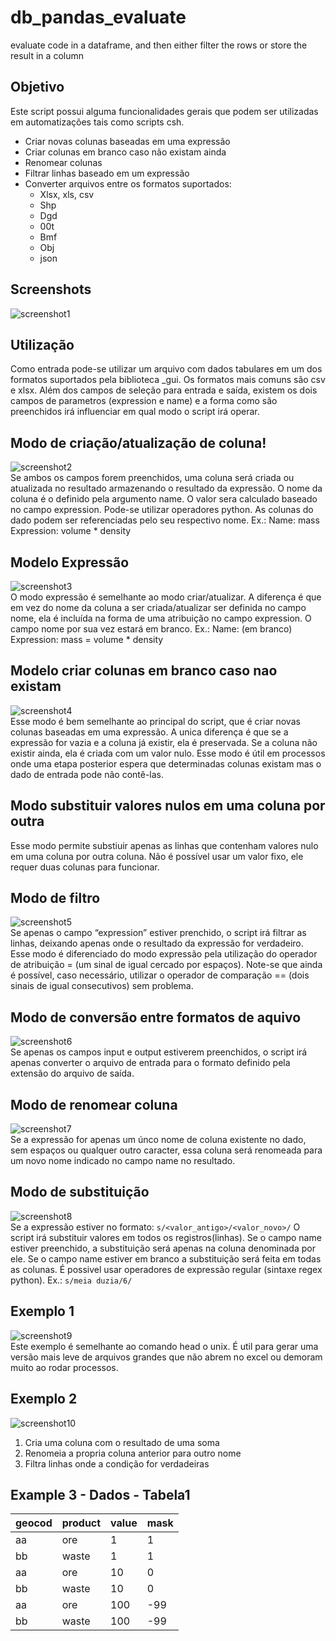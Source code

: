 # db_pandas_evaluate
evaluate code in a dataframe, and then either filter the rows or store the result in a column
## Objetivo
Este script possui alguma funcionalidades gerais que podem ser utilizadas em automatizações tais como scripts csh.
 - Criar novas colunas baseadas em uma expressão
 - Criar colunas em branco caso não existam ainda
 - Renomear colunas
 - Filtrar linhas baseado em um expressão
 - Converter arquivos entre os formatos suportados:
   * Xlsx, xls, csv
   * Shp
   * Dgd
   * 00t
   * Bmf
   * Obj
   * json
  
## Screenshots
![screenshot1](./assets/screenshot1.png?raw=true)  
## Utilização
Como entrada pode-se utilizar um arquivo com dados tabulares em um dos formatos suportados pela biblioteca _gui. Os formatos mais comuns são csv e xlsx.
Além dos campos de seleção para entrada e saída, existem os dois campos de parametros (expression e name) e a forma como são preenchidos irá influenciar em qual modo o script irá operar.
## Modo de criação/atualização de coluna!
![screenshot2](./assets/screenshot2.png?raw=true)  
Se ambos os campos forem preenchidos, uma coluna será criada ou atualizada no resultado armazenando o resultado da expressão.
O nome da coluna é o definido pela argumento name. O valor sera calculado baseado no campo expression. Pode-se utilizar operadores python. As colunas do dado podem ser referenciadas pelo seu respectivo nome. Ex.:
Name: mass
Expression: volume * density
## Modelo Expressão
![screenshot3](./assets/screenshot3.png?raw=true)  
O modo expressão é semelhante ao modo criar/atualizar. A diferença é que em vez do nome da coluna a ser criada/atualizar ser definida no campo nome, ela é incluída na forma de uma atribuição no campo expression. O campo nome por sua vez estará em branco. Ex.:
Name: (em branco)
Expression: mass = volume *  density
## Modelo criar colunas em branco caso nao existam
![screenshot4](./assets/screenshot4.png?raw=true)  
Esse modo é bem semelhante ao principal do script, que é criar novas colunas baseadas em uma expressão. A unica diferença é que se a expressão for vazia e a coluna já existir, ela é preservada. Se a coluna não existir ainda, ela é criada com um valor nulo.
Esse modo é útil em processos onde uma etapa posterior espera que determinadas colunas existam mas o dado de entrada pode não contê-las.
## Modo substituir valores nulos em uma coluna por outra
Esse modo permite substiuir apenas as linhas que contenham valores nulo em uma coluna por outra coluna. Não é possível usar um valor fixo, ele requer duas colunas para funcionar.
## Modo de filtro
![screenshot5](./assets/screenshot5.png?raw=true)  
Se apenas o campo “expression” estiver prenchido, o script irá filtrar as linhas, deixando apenas onde o resultado da expressão for verdadeiro.
Esse modo é diferenciado do modo expressão pela utilização do operador de atribuição = (um sinal de igual cercado por espaços). 
Note-se que ainda é possível, caso necessário, utilizar o operador de comparação == (dois sinais de igual consecutivos) sem problema.
## Modo de conversão entre formatos de aquivo
![screenshot6](./assets/screenshot6.png?raw=true)  
Se apenas os campos input e output estiverem preenchidos, o script irá apenas converter o arquivo de entrada para o formato definido pela extensão do arquivo de saída.
## Modo de renomear coluna
![screenshot7](./assets/screenshot7.png?raw=true)  
Se a expressão for apenas um únco nome de coluna existente no dado, sem espaços ou qualquer outro caracter, essa coluna será renomeada para um novo nome indicado no campo name no resultado.
## Modo de substituição
![screenshot8](./assets/screenshot8.png?raw=true)  
Se a expressão estiver no formato:
`s/<valor_antigo>/<valor_novo>/`
O script irá substituir valores em todos os registros(linhas). Se o campo name estiver preenchido, a substituição será apenas na coluna denominada por ele. Se o campo name estiver em branco a substituição será feita em todas as colunas. É possivel usar operadores de expressão regular (sintaxe regex python).
Ex.:
`s/meia duzia/6/`
## Exemplo 1
![screenshot9](./assets/screenshot9.png?raw=true)  
Este exemplo é semelhante ao comando head o unix.
É util para gerar uma versão mais leve de arquivos grandes que não abrem no excel ou demoram muito ao rodar processos.
## Exemplo 2
![screenshot10](./assets/screenshot10.png?raw=true)  
 1. Cria uma coluna com o resultado de uma soma
 2. Renomeia a propria coluna anterior para outro nome
 3. Filtra linhas onde a condição for verdadeiras
## Example 3 - Dados - Tabela1
geocod	| product	| value	| mask
---|---|---|---
aa|ore|1|1
bb|waste|1|1
aa|ore|10|0
bb|waste|10|0
aa|ore|100|-99
bb|waste|100|-99


